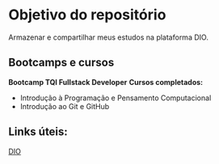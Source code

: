 # Objetivo do repositório

Armazenar e compartilhar meus estudos na plataforma DIO.

## Bootcamps  e cursos

**Bootcamp TQI Fullstack Developer**
 **Cursos completados:**
- Introdução à Programação e Pensamento Computacional
- Introdução ao Git e GitHub

## Links úteis:
[DIO](https://web.dio.me/home)
